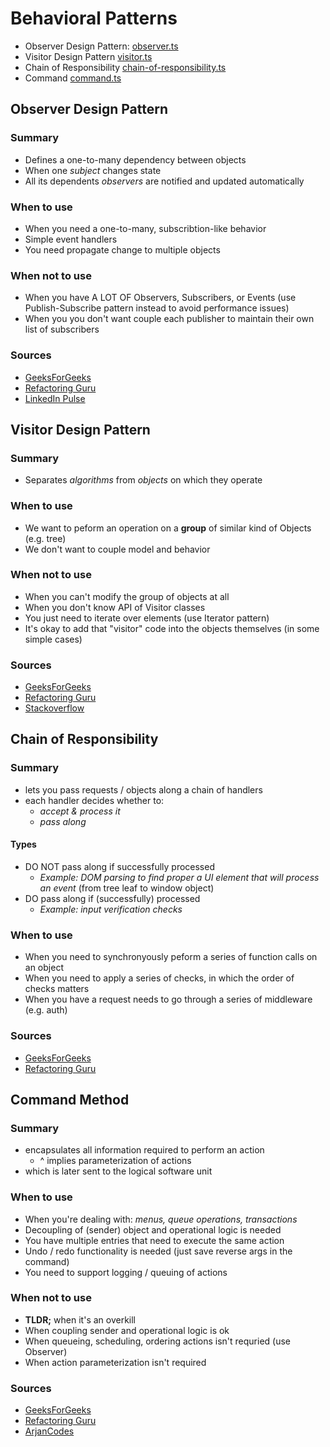 # Behavioral Patterns

- Observer Design Pattern: [observer.ts](./observer.ts)
- Visitor Design Pattern [visitor.ts](./visitor.ts)
- Chain of Responsibility [chain-of-responsibility.ts](./chain-of-responsibility.ts)
- Command [command.ts](./command.ts)

## Observer Design Pattern

### Summary
- Defines a one-to-many dependency between objects
- When one *subject* changes state
- All its dependents *observers* are notified and updated automatically

### When to use
- When you need a one-to-many, subscribtion-like behavior
- Simple event handlers
- You need propagate change to multiple objects

### When not to use
- When you have A LOT OF Observers, Subscribers, or Events (use Publish-Subscribe pattern instead to avoid performance issues)
- When you you don't want couple each publisher to maintain their own list of subscribers

### Sources
- [GeeksForGeeks](https://www.geeksforgeeks.org/observer-pattern-set-1-introduction/)
- [Refactoring Guru](https://refactoring.guru/design-patterns/observer)
- [LinkedIn Pulse](https://www.linkedin.com/pulse/observer-vs-pub-sub-pattern-ahmed-shamim-hassan-s0yrc/)

## Visitor Design Pattern

### Summary
- Separates *algorithms* from *objects* on which they operate

### When to use
- We want to peform an operation on a **group** of similar kind of Objects (e.g. tree)
- We don't want to couple model and behavior

### When not to use
- When you can't modify the group of objects at all
- When you don't know API of Visitor classes
- You just need to iterate over elements (use Iterator pattern)
- It's okay to add that "visitor" code into the objects themselves (in some simple cases)

### Sources
- [GeeksForGeeks](https://www.geeksforgeeks.org/visitor-design-pattern/)
- [Refactoring Guru](https://refactoring.guru/design-patterns/visitor)
- [Stackoverflow](https://stackoverflow.com/questions/255214/when-should-i-use-the-visitor-design-pattern)

## Chain of Responsibility

### Summary
- lets you pass requests / objects along a chain of handlers
- each handler decides whether to:
  - *accept & process it*
  - *pass along*

#### Types
- DO NOT pass along if successfully processed
  - *Example: DOM parsing to find proper a UI element that will process an event* (from tree leaf to window object)
- DO pass along if (successfully) processed
  - *Example: input verification checks*


### When to use
- When you need to synchronyously peform a series of function calls on an object
- When you need to apply a series of checks, in which the order of checks matters
- When you have a request needs to go through a series of middleware (e.g. auth)


### Sources
- [GeeksForGeeks](https://www.geeksforgeeks.org/chain-responsibility-design-pattern/)
- [Refactoring Guru](https://refactoring.guru/design-patterns/chain-of-responsibility)

## Command Method

### Summary
- encapsulates all information required to perform an action
  - ^ implies parameterization of actions
- which is later sent to the logical software unit

### When to use
- When you're dealing with: *menus, queue operations, transactions*
- Decoupling of (sender) object and operational logic is needed
- You have multiple entries that need to execute the same action
- Undo / redo functionality is needed (just save reverse args in the command)
- You need to support logging / queuing of actions 

### When not to use
- **TLDR;** when it's an overkill
- When coupling sender and operational logic is ok
- When queueing, scheduling, ordering actions isn't requried (use Observer)
- When action parameterization isn't required

### Sources
- [GeeksForGeeks](https://www.geeksforgeeks.org/behavioral-design-patterns/#2-command-method-design-pattern)
- [Refactoring Guru](https://refactoring.guru/design-patterns/command)
- [ArjanCodes](https://arjancodes.com/blog/python-command-design-pattern-tutorial-for-scalable-applications/)
